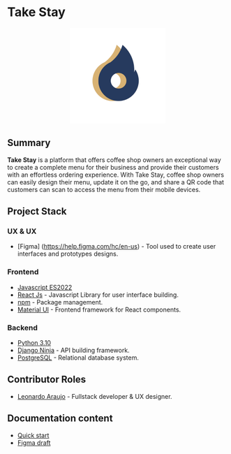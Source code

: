 # Take Stay

<div align="center">
	<img src="./frontend/src/assets/brand/logo-round.png" />
</div>

## Summary

**Take Stay** is a platform that offers coffee shop owners an exceptional way to create a complete menu for their business and provide their customers with an effortless ordering experience. With Take Stay, coffee shop owners can easily design their menu, update it on the go, and share a QR code that customers can scan to access the menu from their mobile devices.

## Project Stack

### UX & UX

- [Figma] (https://help.figma.com/hc/en-us) - Tool used to create user interfaces and prototypes designs.

### Frontend

- [Javascript ES2022](https://developer.mozilla.org/en-US/docs/Web/JavaScript)
- [React Js](https://reactjs.org/docs/getting-started.html) - Javascript Library for user interface building.
- [npm](https://docs.npmjs.com/) - Package management.
- [Material UI](https://mui.com/material-ui/getting-started/overview/) - Frontend framework for React components.

### Backend

- [Python 3.10](https://docs.python.org/3.10/)
- [Django Ninja](https://django-ninja.rest-framework.com/) - API building framework.
- [PostgreSQL](https://www.postgresql.org/docs/current/) - Relational database system.

## Contributor Roles

- [Leonardo Araujo](https://github.com/Leoujo) - Fullstack developer & UX designer.

## Documentation content

- [Quick start](https://github.com/Leoujo/takestay/blob/develop/docs/quick_start.md)
- [Figma draft](https://www.figma.com/file/NtJiiYsv1FcYBArN0BeIXC/take-stay-refactored?type=design&node-id=0%3A1&t=RxLt33fg6GlitBcp-1)
